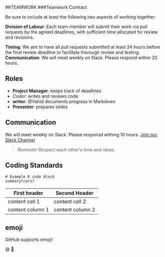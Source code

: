 ##TEAMWORK
###Teamwork Contract 

Be sure to include at least the following two aspects of working together:

**Division of Labour**: Each team member will submit their work via pull requests by the agreed deadlines, with sufficient time allocated for review and revisions. 

**Timing**: We aim to have all pull requests submitted at least 24 hours before the final review deadline to facilitate thorough review and testing. 
**Communication**: We will meet weekly on Slack. Please respond within 20 hours. 


## Roles <!--Header-->
- **Project Manager**: keeps track of deadlines
- *Coder*: writes and reviews code
- **writer**: @Vahid documents progress in Markdown
- **Presenter**: prepares slides

## Communication <!--Header-->
We will meet weekly on Slack. Please responsd withing 10 hours.
[Join our Slack Channel](https://salck.com)

> *Reminder* Respect each other's time and ideas. <!--Blockquote-->

## Coding Standards
```r{}
# Example R code block
summary(cars)
```
First header | Second Header
-------- |-------
content cell 1 | content cell 2
content column 1| content column 2

## emoji
GitHub supports emoji!

:smile:
:rocket:
